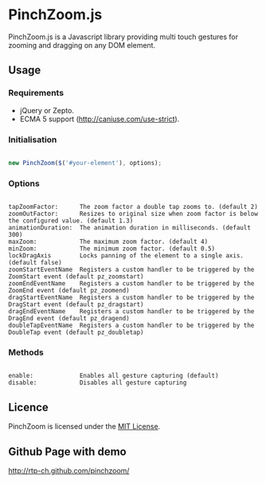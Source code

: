 # PinchZoom.js

PinchZoom.js is a Javascript library providing multi touch gestures for zooming and dragging on any DOM element.

## Usage

### Requirements
* jQuery or Zepto.
* ECMA 5 support (http://caniuse.com/use-strict).

### Initialisation

```Javascript

new PinchZoom($('#your-element'), options);

```

### Options

```Text

tapZoomFactor:      The zoom factor a double tap zooms to. (default 2)
zoomOutFactor:      Resizes to original size when zoom factor is below the configured value. (default 1.3)
animationDuration:  The animation duration in milliseconds. (default 300)
maxZoom:            The maximum zoom factor. (default 4)
minZoom:            The minimum zoom factor. (default 0.5)
lockDragAxis        Locks panning of the element to a single axis. (default false)
zoomStartEventName  Registers a custom handler to be triggered by the ZoomStart event (default pz_zoomstart)
zoomEndEventName    Registers a custom handler to be triggered by the ZoomEnd event (default pz_zoomend)
dragStartEventName  Registers a custom handler to be triggered by the DragStart event (default pz_dragstart)
dragEndEventName    Registers a custom handler to be triggered by the DragEnd event (default pz_dragend)
doubleTapEventName  Registers a custom handler to be triggered by the DoubleTap event (default pz_doubletap)

```

### Methods

```Text

enable:             Enables all gesture capturing (default)
disable:            Disables all gesture capturing

```

## Licence

PinchZoom is licensed under the [MIT License](http://opensource.org/licenses/MIT).

## Github Page with demo

http://rtp-ch.github.com/pinchzoom/